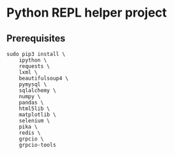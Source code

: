 # Python REPL helper project

## Prerequisites

```
sudo pip3 install \
    ipython \
    requests \
    lxml \
    beautifulsoup4 \
    pymysql \
    sqlalchemy \
    numpy \
    pandas \
    html5lib \
    matplotlib \
    selenium \
    pika \
    redis \
    grpcio \
    grpcio-tools
```
